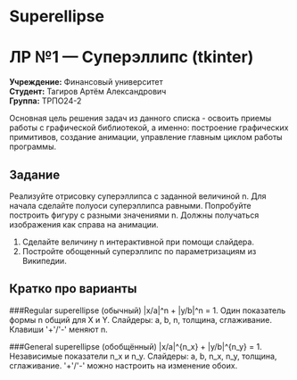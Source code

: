 # Superellipse
# ЛР №1 — Суперэллипс (tkinter)

**Учреждение:** Финансовый университет   
**Студент:** Тагиров Артём Александрович  
**Группа:** ТРПО24-2

Основная цель решения задач из данного списка - освоить приемы работы с графической библиотекой, а именно: построение графических примитивов, создание анимации, управление главным циклом работы программы.

## Задание
Реализуйте отрисовку суперэллипса с заданной величиной n. Для начала сделайте полуоси суперэллипса равными. Попробуйте построить фигуру с разными значениями n. Должны получаться изображения как справа на анимации.
1.	Сделайте величину n интерактивной при помощи слайдера.
2.	Постройте обощенный суперэллипс по параметризациям из Википедии.


## Кратко про варианты
###Regular superellipse (обычный)
|x/a|^n + |y/b|^n = 1. Один показатель формы n общий для X и Y.
Слайдеры: a, b, n, толщина, сглаживание. Клавиши '+'/'-' меняют n.


###General superellipse (обобщённый)
|x/a|^{n_x} + |y/b|^{n_y} = 1. Независимые показатели n_x и n_y.
Слайдеры: a, b, n_x, n_y, толщина, сглаживание. '+'/'-' можно настроить на изменение обоих.
